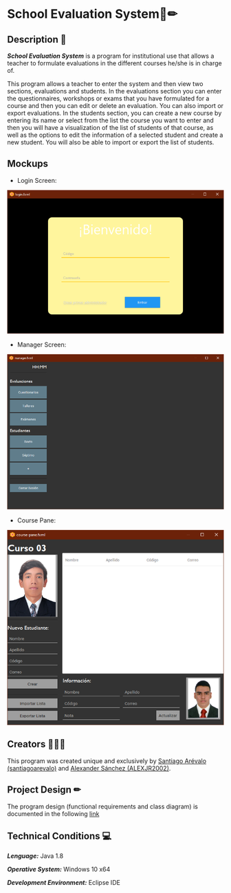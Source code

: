 # School Evaluation System📄✏
## **Description** 📑

***School Evaluation System*** is a program for institutional use that allows a teacher to formulate evaluations in the different courses he/she is in charge of.

This program allows a teacher to enter the system and then view two sections, evaluations and students. In the evaluations section you can enter the questionnaires, workshops or exams that you have formulated for a course and then you can edit or delete an evaluation. You can also import or export evaluations. In the students section, you can create a new course by entering its name or select from the list the course you want to enter and then you will have a visualization of the list of students of that course, as well as the options to edit the information of a selected student and create a new student. You will also be able to import or export the list of students.

## Mockups
* Login Screen:

![Image](https://github.com/ALEXJR2002/school-evaluation-system/blob/master/img/mockups/login.png)

* Manager Screen:

![Image](https://github.com/ALEXJR2002/school-evaluation-system/blob/master/img/mockups/manager.png)

* Course Pane:

![Image](https://github.com/ALEXJR2002/school-evaluation-system/blob/master/img/mockups/course%20pane.png)

## Creators 👨🏻‍💻
This program was created unique and exclusively by [Santiago Arévalo (santiagoarevalo)](https://github.com/santiagoarevalo) and [Alexander Sánchez (ALEXJR2002)](https://github.com/ALEXJR2002).

## **Project Design** ✏
The program design (functional requirements and class diagram) is documented in the following [link]()

## **Technical Conditions** 💻
***Lenguage:*** Java 1.8

***Operative System:*** Windows 10 x64 

***Development Environment:*** Eclipse IDE
